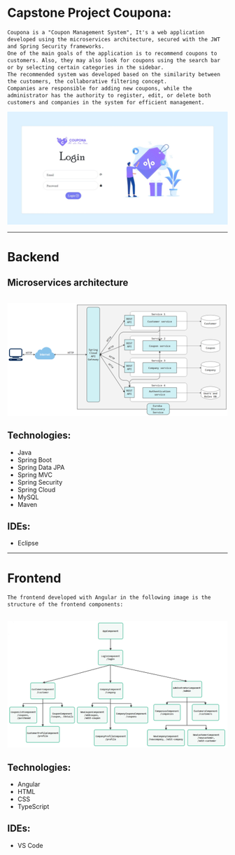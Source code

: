 # Capstone Project Coupona:

    Coupona is a "Coupon Management System", It's a web application developed using the microservices architecture, secured with the JWT and Spring Security frameworks.
    One of the main goals of the application is to recommend coupons to customers. Also, they may also look for coupons using the search bar or by selecting certain categories in the sidebar.
    The recommended system was developed based on the similarity between the customers, the collaborative filtering concept.
    Companies are responsible for adding new coupons, while the administrator has the authority to register, edit, or delete both customers and companies in the system for efficient management.

<img src="./login.jpeg" alt="login page" width="600"/>

<br>

----
# **Backend**
## **Microservices architecture**
<br>
<img src="./microservices_architecture.png" alt="microservices_architecture" width="600"/>

<br>

## **Technologies:**
* Java
* Spring Boot
* Spring Data JPA
* Spring MVC
* Spring Security 
* Spring Cloud
* MySQL
* Maven

## **IDEs:**
* Eclipse

---
# **Frontend**
    The frontend developed with Angular in the following image is the structure of the frontend components:
<br>
    <img src="./components.png" alt="components" width="600"/>

<br>

## **Technologies:**
* Angular
* HTML
* CSS
* TypeScript

## **IDEs:**
* VS Code


